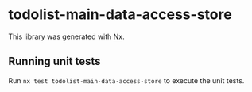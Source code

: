 # todolist-main-data-access-store

This library was generated with [Nx](https://nx.dev).

## Running unit tests

Run `nx test todolist-main-data-access-store` to execute the unit tests.
